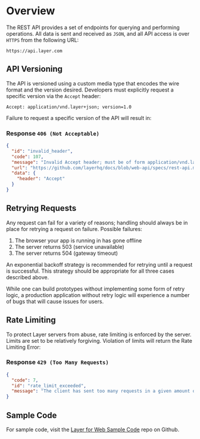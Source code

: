 # Overview

The REST API provides a set of endpoints for querying and performing operations.  All data is sent and received as `JSON`, and all API access is over `HTTPS` from the following URL:

```text
https://api.layer.com
```


## API Versioning

The API is versioned using a custom media type that encodes the wire format and the version desired. Developers must explicitly request a specific version via the `Accept` header:

```text
Accept: application/vnd.layer+json; version=1.0
```

Failure to request a specific version of the API will result in:

###  Response `406 (Not Acceptable)`

```json
{
  "id": "invalid_header",
  "code": 107,
  "message": "Invalid Accept header; must be of form application/vnd.layer+json; version=x.y",
  "url": "https://github.com/layerhq/docs/blob/web-api/specs/rest-api.md#api-versioning",
  "data": {
    "header": "Accept"
  }
}
```

## Retrying Requests

Any request can fail for a variety of reasons; handling should always be in place for retrying a request on failure.  Possible failures:

1. The browser your app is running in has gone offline
2. The server returns 503 (service unavailable)
3. The server returns 504 (gateway timeout)

An exponential backoff strategy is recommended for retrying until a request is successful.  This strategy should be appropriate for all three cases described above.

While one can build prototypes without implementing some form of retry logic, a production application without retry logic will experience a number of bugs that will cause issues for users.

## Rate Limiting

To protect Layer servers from abuse, rate limiting is enforced by the server.  Limits are set to be relatively forgiving.  Violation of limits will return the Rate Limiting Error:

### Response `429 (Too Many Requests)`

```json
{
  "code": 7,
  "id": "rate_limit_exceeded",
  "message": "The client has sent too many requests in a given amount of time."
}
```

## Sample Code
For sample code, visit the [Layer for Web Sample Code](https://github.com/layerhq/samples-web-apis) repo on Github.

